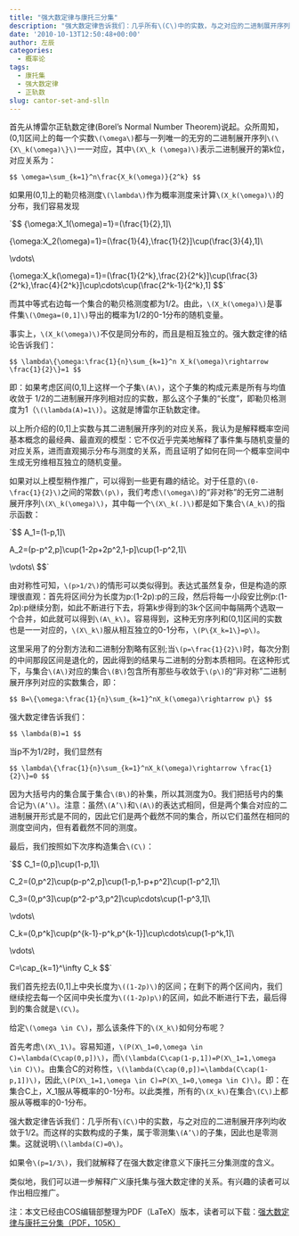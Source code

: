 ```yaml
---
title: "强大数定律与康托三分集"
description: "强大数定律告诉我们：几乎所有\(C\)中的实数，与之对应的二进制展开序列均收敛于1/2。而这样的实数构成的子集，属于零测集\(A’\)的子集，因此也是零测集。这就说明\(\lambda(C)=0\)。如果令\(p=1/3\)，我们就解释了在强大数定律意义下康托三分集测度的含义。"
date: '2010-10-13T12:50:48+00:00'
author: 左辰
categories:
  - 概率论
tags:
  - 康托集
  - 强大数定律
  - 正轨数
slug: cantor-set-and-slln
---
```


首先从博雷尔正轨数定律(Borel’s Normal Number Theorem)说起。众所周知，(0,1]区间上的每一个实数`\(\omega\)`都与一列唯一的无穷的二进制展开序列`\(\{X\_k(\omega)\}\)`一一对应，其中`\(X\_k (\omega)\)`表示二进制展开的第k位，对应关系为：

  `$$ \omega=\sum_{k=1}^n\frac{X_k(\omega)}{2^k} $$`

如果用(0,1]上的勒贝格测度`\(\lambda\)`作为概率测度来计算`\(X_k(\omega)\)`的分布，我们容易发现

`$$ \{\omega:X_1(\omega)=1\}=(\frac{1}{2},1]\\
  
\{\omega:X_2(\omega)=1\}=(\frac{1}{4},\frac{1}{2}]\cup(\frac{3}{4},1]\\
  
\vdots\\
  
\{\omega:X_k(\omega)=1\}=(\frac{1}{2^k},\frac{2}{2^k}]\cup(\frac{3}{2^k},\frac{4}{2^k}]\cup\cdots\cup(\frac{2^k-1}{2^k},1] $$`

而其中等式右边每一个集合的勒贝格测度都为1/2。由此，`\(X_k(\omega)\)`是事件集`\(\Omega=(0,1]\)`导出的概率为1/2的0-1分布的随机变量。

事实上，`\(X_k(\omega)\)`不仅是同分布的，而且是相互独立的。强大数定律的结论告诉我们：

  `$$ \lambda\{\omega:\frac{1}{n}\sum_{k=1}^n X_k(\omega)\rightarrow \frac{1}{2}\}=1 $$`

即：如果考虑区间(0,1]上这样一个子集`\(A\)`，这个子集的构成元素是所有与均值收敛于 1/2的二进制展开序列相对应的实数，那么这个子集的“长度”，即勒贝格测度为1（`\(\lambda(A)=1\)`）。这就是博雷尔正轨数定律。

以上所介绍的(0,1]上实数与其二进制展开序列的对应关系，我认为是解释概率空间基本概念的最经典、最直观的模型：它不仅近乎完美地解释了事件集与随机变量的对应关系，进而直观揭示分布与测度的关系，而且证明了如何在同一个概率空间中生成无穷维相互独立的随机变量。

如果对以上模型稍作推广，可以得到一些更有趣的结论。对于任意的`\(0-\frac{1}{2}\)`之间的常数`\(p\)`，我们考虑`\(\omega\)`的“非对称”的无穷二进制展开序列`\(X\_k(\omega)\)`，其中每一个`\(X\_k(.)\)`都是如下集合`\(A_k\)`的指示函数：

`$$ A_1=(1-p,1]\\
  
A_2=(p-p^2,p]\cup(1-2p+2p^2,1-p]\cup(1-p^2,1]\\
  
\vdots\\ $$`

由对称性可知，`\(p>1/2\)`的情形可以类似得到。表达式虽然复杂，但是构造的原理很直观：首先将区间分为长度为p:(1-2p):p的三段，然后将每一小段安比例p:(1-2p):p继续分割，如此不断进行下去，将第k步得到的3k个区间中每隔两个选取一个合并，如此就可以得到`\(A\_k\)`。容易得到，这种无穷序列和(0,1]区间的实数也是一一对应的，`\(X\_k\)`服从相互独立的0-1分布，`\(P\{X_k=1\}=p\)`。

这里采用了的分割方法和二进制分割略有区别;当`\(p=\frac{1}{2}\)`时，每次分割的中间那段区间是退化的，因此得到的结果与二进制的分割本质相同。在这种形式下，与集合`\(A\)`对应的集合`\(B\)`包含所有那些与收敛于`\(p\)`的“非对称”二进制展开序列对应的实数集合，即：

  `$$ B=\{\omega:\frac{1}{n}\sum_{k=1}^nX_k(\omega)\rightarrow p\} $$`

强大数定律告诉我们：

  `$$ \lambda(B)=1 $$`

当p不为1/2时，我们显然有

  `$$ \lambda\{\frac{1}{n}\sum_{k=1}^nX_k(\omega)\rightarrow \frac{1}{2}\}=0 $$`

因为大括号内的集合属于集合`\(B\)`的补集，所以其测度为0。我们把括号内的集合记为`\(A’\)`。注意：虽然`\(A’\)`和`\(A\)`的表达式相同，但是两个集合对应的二进制展开形式是不同的，因此它们是两个截然不同的集合，所以它们虽然在相同的测度空间内，但有着截然不同的测度。

最后，我们按照如下次序构造集合`\(C\)`：

`$$ C_1=(0,p]\cup(1-p,1]\\
  
C_2=(0,p^2]\cup(p-p^2,p]\cup(1-p,1-p+p^2]\cup(1-p^2,1]\\
  
C_3=(0,p^3]\cup(p^2-p^3,p^2]\cup\cdots\cup(1-p^3,1]\\
  
\vdots\\
  
C_k=(0,p^k]\cup(p^{k-1}-p^k,p^{k-1}]\cup\cdots\cup(1-p^k,1]\\
  
\vdots\\
  
C=\cap\_{k=1}^\infty C\_k $$`

我们首先挖去(0,1]上中央长度为`\((1-2p)\)`的区间；在剩下的两个区间内，我们继续挖去每一个区间中央长度为`\((1-2p)p\)`的区间，如此不断进行下去，最后得到的集合就是`\(C\)`。

给定`\(\omega \in C\)`，那么该条件下的`\(X_k\)`如何分布呢？

首先考虑`\(X\_1\)`。容易知道，`\(P(X\_1=0,\omega \in C)=\lambda(C\cap(0,p])\)`，而`\(\lambda(C\cap(1-p,1])=P(X\_1=1,\omega \in C)\)`。由集合C的对称性，`\(\lambda(C\cap(0,p])=\lambda(C\cap(1-p,1])\)`，因此,`\(P(X\_1=1,\omega \in C)=P(X\_1=0,\omega \in C)\)`。即：在集合C上，$X\_1$服从等概率的0-1分布。以此类推，所有的`\(X_k\)`在集合`\(C\)`上都服从等概率的0-1分布。

强大数定律告诉我们：几乎所有`\(C\)`中的实数，与之对应的二进制展开序列均收敛于1/2。而这样的实数构成的子集，属于零测集`\(A’\)`的子集，因此也是零测集。这就说明`\(\lambda(C)=0\)`。

如果令`\(p=1/3\)`，我们就解释了在强大数定律意义下康托三分集测度的含义。

类似地，我们可以进一步解释广义康托集与强大数定律的关系。有兴趣的读者可以作出相应推广。

注：本文已经由COS编辑部整理为PDF（LaTeX）版本，读者可以下载：[强大数定律与康托三分集（PDF，105K）](https://cos.name/wp-content/uploads/2010/10/强大数定律与康托三分集.pdf)
